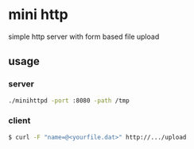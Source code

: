# mini http

simple http server with form based file upload

## usage

### server

```sh
./minihttpd -port :8080 -path /tmp
```

### client

```sh
$ curl -F "name=@<yourfile.dat>" http://.../upload
```
